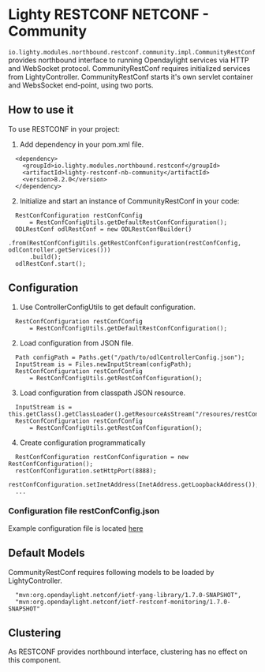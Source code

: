 Lighty RESTCONF NETCONF - Community
======================================
```io.lighty.modules.northbound.restconf.community.impl.CommunityRestConf``` provides northbound interface to
running Opendaylight services via HTTP and WebSocket protocol. CommunityRestConf requires initialized services
from LightyController. CommunityRestConf starts it's own servlet container and WebsSocket end-point, using
two ports.

How to use it
-------------
To use RESTCONF in your project:
1. Add dependency in your pom.xml file.
```
  <dependency>
    <groupId>io.lighty.modules.northbound.restconf</groupId>
    <artifactId>lighty-restconf-nb-community</artifactId>
    <version>8.2.0</version>
  </dependency>
```

2. Initialize and start an instance of CommunityRestConf in your code:
```
  RestConfConfiguration restConfConfig
      = RestConfConfigUtils.getDefaultRestConfConfiguration();
  ODLRestConf odlRestConf = new ODLRestConfBuilder()
      .from(RestConfConfigUtils.getRestConfConfiguration(restConfConfig, odlController.getServices()))
      .build();
  odlRestConf.start();
```

Configuration
-------------
1. Use ControllerConfigUtils to get default configuration.
```
  RestConfConfiguration restConfConfig
      = RestConfConfigUtils.getDefaultRestConfConfiguration();
```

2. Load configuration from JSON file.
```
  Path configPath = Paths.get("/path/to/odlControllerConfig.json");
  InputStream is = Files.newInputStream(configPath);
  RestConfConfiguration restConfConfig
      = RestConfConfigUtils.getRestConfConfiguration();
```

3. Load configuration from classpath JSON resource.
```
  InputStream is = this.getClass().getClassLoader().getResourceAsStream("/resoures/restConfConfig.json");
  RestConfConfiguration restConfConfig
      = RestConfConfigUtils.getRestConfConfiguration();
```

4. Create configuration programmatically
```
  RestConfConfiguration restConfConfiguration = new RestConfConfiguration();
  restConfConfiguration.setHttpPort(8888);
  restConfConfiguration.setInetAddress(InetAddress.getLoopbackAddress());
  ...
```

### Configuration file restConfConfig.json
Example configuration file is located [here](src/main/resources/restConfConfig.json)

Default Models
--------------
CommunityRestConf requires following models to be loaded by LightyController.
```
  "mvn:org.opendaylight.netconf/ietf-yang-library/1.7.0-SNAPSHOT",
  "mvn:org.opendaylight.netconf/ietf-restconf-monitoring/1.7.0-SNAPSHOT"
```

Clustering
----------
As RESTCONF provides northbound interface, clustering has no effect on this component.
